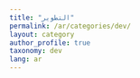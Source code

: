 ```yaml
---
title: "التطوير"
permalink: /ar/categories/dev/
layout: category
author_profile: true
taxonomy: dev
lang: ar
---
```

